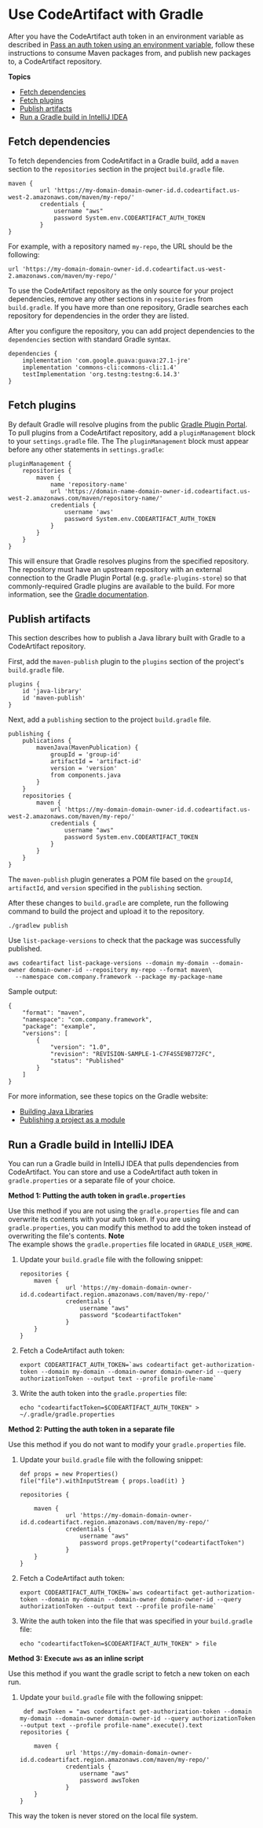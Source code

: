 # Use CodeArtifact with Gradle<a name="maven-gradle"></a>

After you have the CodeArtifact auth token in an environment variable as described in [Pass an auth token using an environment variable](tokens-authentication.md#env-var), follow these instructions to consume Maven packages from, and publish new packages to, a CodeArtifact repository\.

**Topics**
+ [Fetch dependencies](#fetching-dependencies)
+ [Fetch plugins](#fetching-plugins)
+ [Publish artifacts](#publishing-artifacts)
+ [Run a Gradle build in IntelliJ IDEA](#gradle-intellij)

## Fetch dependencies<a name="fetching-dependencies"></a>

To fetch dependencies from CodeArtifact in a Gradle build, add a `maven` section to the `repositories` section in the project `build.gradle` file\.

```
maven {
         url 'https://my-domain-domain-owner-id.d.codeartifact.us-west-2.amazonaws.com/maven/my-repo/'
         credentials {
             username "aws"
             password System.env.CODEARTIFACT_AUTH_TOKEN
         }
}
```

For example, with a repository named `my-repo`, the URL should be the following:

```
url 'https://my-domain-domain-owner-id.d.codeartifact.us-west-2.amazonaws.com/maven/my-repo/'
```

To use the CodeArtifact repository as the only source for your project dependencies, remove any other sections in `repositories` from `build.gradle`\. If you have more than one repository, Gradle searches each repository for dependencies in the order they are listed\.

After you configure the repository, you can add project dependencies to the `dependencies` section with standard Gradle syntax\.

```
dependencies {
    implementation 'com.google.guava:guava:27.1-jre'
    implementation 'commons-cli:commons-cli:1.4'
    testImplementation 'org.testng:testng:6.14.3'
}
```

## Fetch plugins<a name="fetching-plugins"></a>

By default Gradle will resolve plugins from the public [Gradle Plugin Portal](https://plugins.gradle.org/)\. To pull plugins from a CodeArtifact repository, add a `pluginManagement` block to your `settings.gradle` file\. The The `pluginManagement` block must appear before any other statements in `settings.gradle`:

```
pluginManagement {
    repositories {
        maven {
            name 'repository-name'
            url 'https://domain-name-domain-owner-id.codeartifact.us-west-2.amazonaws.com/maven/repository-name/'
            credentials {
                username 'aws'
                password System.env.CODEARTIFACT_AUTH_TOKEN
            }
        }
    }
}
```

This will ensure that Gradle resolves plugins from the specified repository\. The repository must have an upstream repository with an external connection to the Gradle Plugin Portal \(e\.g\. `gradle-plugins-store`\) so that commonly\-required Gradle plugins are available to the build\. For more information, see the [Gradle documentation](https://docs.gradle.org/current/userguide/plugins.html#sec:custom_plugin_repositories)\.

## Publish artifacts<a name="publishing-artifacts"></a>

This section describes how to publish a Java library built with Gradle to a CodeArtifact repository\.

First, add the `maven-publish` plugin to the `plugins` section of the project's `build.gradle` file\.

```
plugins {
    id 'java-library'
    id 'maven-publish'
}
```

Next, add a `publishing` section to the project `build.gradle` file\.

```
publishing {
    publications {
        mavenJava(MavenPublication) {
            groupId = 'group-id'
            artifactId = 'artifact-id'
            version = 'version'
            from components.java
        }
    }
    repositories {
        maven {
            url 'https://my-domain-domain-owner-id.d.codeartifact.us-west-2.amazonaws.com/maven/my-repo/'
            credentials {
                username "aws"
                password System.env.CODEARTIFACT_TOKEN
            }
        }
    }
}
```

The `maven-publish` plugin generates a POM file based on the `groupId`, `artifactId`, and `version` specified in the `publishing` section\.

After these changes to `build.gradle` are complete, run the following command to build the project and upload it to the repository\.

```
./gradlew publish
```

Use `list-package-versions` to check that the package was successfully published\.

```
aws codeartifact list-package-versions --domain my-domain --domain-owner domain-owner-id --repository my-repo --format maven\
  --namespace com.company.framework --package my-package-name
```

Sample output:

```
{
    "format": "maven",
    "namespace": "com.company.framework",
    "package": "example",
    "versions": [
        {
            "version": "1.0", 
            "revision": "REVISION-SAMPLE-1-C7F4S5E9B772FC",
            "status": "Published"
        }
    ]
}
```

For more information, see these topics on the Gradle website:
+  [Building Java Libraries](https://guides.gradle.org/building-java-libraries/) 
+  [Publishing a project as a module](https://docs.gradle.org/current/userguide/publishing_setup.html) 

## Run a Gradle build in IntelliJ IDEA<a name="gradle-intellij"></a>

You can run a Gradle build in IntelliJ IDEA that pulls dependencies from CodeArtifact\. You can store and use a CodeArtifact auth token in `gradle.properties` or a separate file of your choice\.

**Method 1: Putting the auth token in `gradle.properties`**

Use this method if you are not using the `gradle.properties` file and can overwrite its contents with your auth token\. If you are using `gradle.properties`, you can modify this method to add the token instead of overwriting the file's contents\.
**Note**  
The example shows the `gradle.properties` file located in `GRADLE_USER_HOME`\.

1. Update your `build.gradle` file with the following snippet:

   ```
   repositories {
       maven {
                url 'https://my-domain-domain-owner-id.d.codeartifact.region.amazonaws.com/maven/my-repo/'
                credentials {
                    username "aws"
                    password "$codeartifactToken"
                }   
       }   
   }
   ```

1. Fetch a CodeArtifact auth token:

   ```
   export CODEARTIFACT_AUTH_TOKEN=`aws codeartifact get-authorization-token --domain my-domain --domain-owner domain-owner-id --query authorizationToken --output text --profile profile-name`
   ```

1. Write the auth token into the `gradle.properties` file:

   ```
   echo "codeartifactToken=$CODEARTIFACT_AUTH_TOKEN" > ~/.gradle/gradle.properties
   ```

**Method 2: Putting the auth token in a separate file**

Use this method if you do not want to modify your `gradle.properties` file\.

1. Update your `build.gradle` file with the following snippet:

   ```
   def props = new Properties()
   file("file").withInputStream { props.load(it) }
   
   repositories {
   
       maven {
                url 'https://my-domain-domain-owner-id.d.codeartifact.region.amazonaws.com/maven/my-repo/'
                credentials {
                    username "aws"
                    password props.getProperty("codeartifactToken")
                }
       }
   }
   ```

1. Fetch a CodeArtifact auth token:

   ```
   export CODEARTIFACT_AUTH_TOKEN=`aws codeartifact get-authorization-token --domain my-domain --domain-owner domain-owner-id --query authorizationToken --output text --profile profile-name`
   ```

1. Write the auth token into the file that was specified in your `build.gradle` file:

   ```
   echo "codeartifactToken=$CODEARTIFACT_AUTH_TOKEN" > file
   ```
  
**Method 3: Execute `aws` as an inline script**

Use this method if you want the gradle script to fetch a new token on each run\.

1. Update your `build.gradle` file with the following snippet:

   ```
    def awsToken = "aws codeartifact get-authorization-token --domain my-domain --domain-owner domain-owner-id --query authorizationToken --output text --profile profile-name".execute().text
   repositories {
   
       maven {
                url 'https://my-domain-domain-owner-id.d.codeartifact.region.amazonaws.com/maven/my-repo/'
                credentials {
                    username "aws"
                    password awsToken
                }
       }
   }
   ```
   
This way the token is never stored on the local file system.
